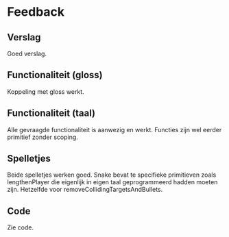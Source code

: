 # Feedback

## Verslag

Goed verslag.

## Functionaliteit (gloss)

Koppeling met gloss werkt.

## Functionaliteit (taal)

Alle gevraagde functionaliteit is aanwezig en werkt. Functies zijn wel 
eerder primitief zonder scoping.

## Spelletjes

Beide spelletjes werken goed. Snake bevat te specifieke primitieven 
zoals lengthenPlayer die eigenlijk in eigen taal geprogrammeerd hadden 
moeten zijn. Hetzelfde voor removeCollidingTargetsAndBullets.

## Code

Zie code.
